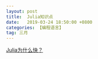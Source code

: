 ```yaml
---
layout: post
title:  Julia知识点
date:   2019-03-24 18:50:00 +0800
categories: 【编程语言】
tag: 三月
---
```


[Julia为什么快？](https://mp.weixin.qq.com/s/HNdR3PahyExix3F6O8yHeA)